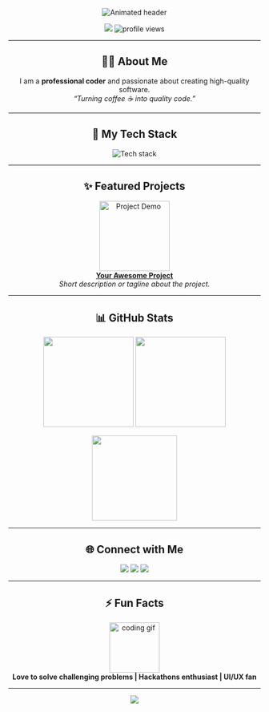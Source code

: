 <!-- Animated Header -->
<p align="center">
  <img src="https://readme-typing-svg.demolab.com?font=Fira+Code&weight=500&size=30&duration=2500&pause=800&color=00BFFF&center=true&vCenter=true&width=900&lines=Hi+%F0%9F%91%8B%2C+I'm+Saif+Khan!;Full-Stack+Developer+%7C+Open+Source+Enthusiast;Building+awesome+things+on+GitHub+%F0%9F%9A%80" alt="Animated header" />
</p>

<!-- Profile badge and visitor counter -->
<p align="center">
  <a href="https://github.com/saifkhan-dot"><img src="https://img.shields.io/badge/GitHub-saifkhan--dot-181717?style=flat-square&logo=github" /></a>
  <img src="https://komarev.com/ghpvc/?username=saifkhan-dot&style=flat-square&color=blue" alt="profile views" />
</p>

---

<!-- About Me -->
<h2 align="center">🧑‍💻 About Me</h2>
<p align="center">
  I am a <b>professional coder</b> and passionate about creating high-quality software.<br>
  <!-- Add your role, years of experience, or a favorite quote here -->
  <i>“Turning coffee ☕ into quality code.”</i>
</p>

---

<!-- Tech Stack Animation -->
<h2 align="center">🚀 My Tech Stack</h2>
<p align="center">
  <img src="https://skillicons.dev/icons?i=js,ts,react,nodejs,python,java,go,linux,git,aws,docker,graphql,figma" alt="Tech stack" />
</p>

---

<!-- Featured Projects with GIF -->
<h2 align="center">✨ Featured Projects</h2>
<p align="center">
  <a href="https://github.com/saifkhan-dot/your-awesome-project">
    <img src="https://github.com/saifkhan-dot/your-awesome-project/raw/main/demo.gif" height="140" alt="Project Demo" />
    <br>
    <b>Your Awesome Project</b>
  </a>
  <br>
  <i>Short description or tagline about the project.</i>
</p>
<p align="center">
  <!-- Add more projects as needed -->
</p>

---

<!-- GitHub Stats and Streaks -->
<h2 align="center">📊 GitHub Stats</h2>
<p align="center">
  <img src="https://github-readme-stats.vercel.app/api?username=saifkhan-dot&show_icons=true&theme=tokyonight&hide_border=true" height="180"/>
  <img src="https://github-readme-streak-stats.herokuapp.com/?user=saifkhan-dot&theme=tokyonight&hide_border=true" height="180"/>
</p>
<p align="center">
  <img src="https://github-readme-activity-graph.cyclic.app/graph?username=saifkhan-dot&theme=tokyo-night&hide_border=true" height="170"/>
</p>

---

<!-- Socials -->
<h2 align="center">🌐 Connect with Me</h2>
<p align="center">
  <a href="https://linkedin.com/in/YOURID"><img src="https://img.shields.io/badge/LinkedIn-0A66C2?style=flat-square&logo=linkedin&logoColor=white"/></a>
  <a href="https://twitter.com/YOURID"><img src="https://img.shields.io/badge/Twitter-1DA1F2?style=flat-square&logo=twitter&logoColor=white"/></a>
  <a href="mailto:YOURMAIL@example.com"><img src="https://img.shields.io/badge/Email-EA4335?style=flat-square&logo=gmail&logoColor=white"/></a>
  <!-- Add others like portfolio, dev.to, etc. -->
</p>

---

<!-- Fun Section with Animation -->
<h2 align="center">⚡ Fun Facts</h2>
<p align="center">
  <img src="https://media.giphy.com/media/qgQUggAC3Pfv687qPC/giphy.gif" height="100" alt="coding gif" />
  <br>
  <!-- Fun facts or hobbies, e.g., -->
  <b>Love to solve challenging problems | Hackathons enthusiast | UI/UX fan</b>
</p>

---

<p align="center">
  <img src="https://capsule-render.vercel.app/api?type=waving&color=gradient&height=80&section=footer"/>
</p>
